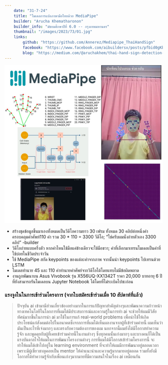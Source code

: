 ```yaml
---
    date: "31-7-24"
    title: "โมเดลการแปลภาษามือไทยด้วย MediaPipe"
    builder: "Arucha Khematharonon"
    builder_info: "มัธยมศึกษาปีที่ 6.0 -- กรุงเทพมหานคร"
    thumbnail: "/images/2023/73/01.jpg"
    links:
        github: "https://github.com/Annerez/Mediapipe_ThaiHandSign"
        facebook: "https://www.facebook.com/aibuildersx/posts/pfbid0gKbo1CGJv1miTNfrKUby7hgQ7kYAGX6KsTGsUDTWxDvanubm2e5Sc7m2h87MRJvhl"
        blog: "https://medium.com/@aruchakhem/thai-hand-sign-detection-using-mediapipe-6683cc711e91"
---
```


![image](/images/2023/73/01.jpg)
    
- สร้างชุดข้อมูลขึ้นมาเองทั้งหมดเป็นวีดีโอความยาว 30 เฟรม ทั้งหมด 30 คลิปต่อหนึ่งคำ ครอบคลุมคำศัพท์110 คำ รวม 30 * 110 = 3300 วีดีโอ; “ใช่ครับผมนั่งถ่ายตัวเอง 3300 คลิป” -builder
- วิดีโอถ่ายแบบครึ่งตัว หากคำไหนใช้มือแค่ข้างเดียวจะใช้มือขวา; คำที่เลือกมาเทรนโมเดลเป็นคำที่ใช้บ่อยในชีวิตประจำวัน
- ใช้ MediaPipe สกัด keypoints ของแต่ละคำจากภาพ จากนั้นนำ keypoints ไปเทรนด้วย LSTM
- โมเดลทำนาย 45 และ 110 คำทำนายคำศัพย์จากวิดีโอได้โดยแทบไม่มีข้อผิดพลาด
- งานถูกพัฒนาบน Asus Vivobook รุ่น X556UQ-XX1342T ราคา 20,000 บาทอายุ 6 ปีที่ยังสามารถรันโมเดลบน Jupyter Notebook ได้โดยที่ไม่ระเบิดไปซะก่อน

### แรงจูงในในการเข้าร่วมโครงการ (จากใบสมัครเข้าร่วมเมื่อ 10 สัปดาห์ที่แล้ว)

> ปัจจุบัน ai เข้ามามีส่วนเกี่ยวข้องอย่างมากในการแก้ปัญหาสำคัญต่างๆและพัฒนาความก้าวหน้าทางเทคโนโลยีในโลกการที่ผมได้มีประสบการณ์และความรู้ในการทำ ai จะช่วยให้ผมมีวิสัยทัศน์มากขึ้นในการนำ ai มาใช้ในการแก้ real-world problems เพื่อนำใช้ให้เกิดประโยชน์แก่สังคมต่อไปในอนาคตซึ่งจากการที่ผมได้เห็นผลงานจากผู้ที่เข้าร่วมค่ายนี้ ผมเห็นว่ามันเป็นอะไรที่เจ๋งมากๆ และตรงกับความต้องการของผม นอกจากนี้ผมยังได้มีโอกาสทำความรู้จัก และพูดคุยกับผู้ที่เคยเข้าร่วมค่ายนี้ในงานต่างๆ ซึ่งทุกคนนั้นเก่งมากๆ และบางคนก็ได้เป็นแรงบันดาลใจให้ผมในการพัฒนาโครงงานต่างๆ การที่ผมได้มีโอกาสเข้าร่วมโครงการนี้ จะทำให้ผมได้เข้าไปอยู่ใน learning environment ที่จะทำให้ผมมีการพัฒนาอยู่ตลอดเวลา เพราะมีผู้เชี่ยวชาญคอยเป็น mentor ให้คำแนะนำและความรู้มากมายอยู่ตลอด รวมทั้งยังมีโอกาสได้ทำความรู้จักกับเพื่อนเก่งๆมากมายที่มีความสนใจในเรื่อง ai เหมือนกัน
